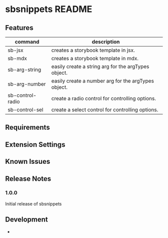 # sbsnippets README

## Features

| command  | description |
|----------|-------------|
| sb-jsx   | creates a storybook template in jsx.  |
| sb-mdx   | creates a storybook template in mdx.  |
| sb-arg-string    | easily create a string arg for the argTypes object.  |
| sb-arg-number    | easily create a number arg for the argTypes object.  |
| sb-control-radio | create a radio control for controlling options. |
| sb-control-sel   | create a select control for controlling options.  |

## Requirements

## Extension Settings

## Known Issues

## Release Notes

### 1.0.0


Initial release of sbsnippets

## Development

* 